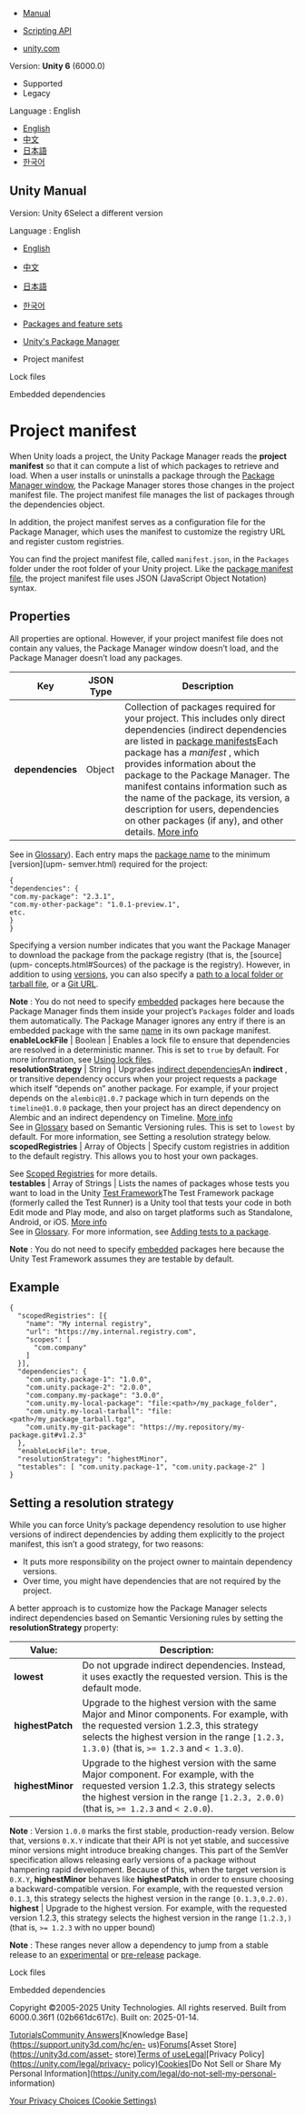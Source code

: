 [](https://docs.unity3d.com)

  * [Manual](../Manual/index.html)
  * [Scripting API](../ScriptReference/index.html)

  * [unity.com](https://unity.com/)

Version: **Unity 6** (6000.0)

  * Supported
  * Legacy

Language : English

  * [English](/Manual/upm-manifestPrj.html)
  * [中文](/cn/current/Manual/upm-manifestPrj.html)
  * [日本語](/ja/current/Manual/upm-manifestPrj.html)
  * [한국어](/kr/current/Manual/upm-manifestPrj.html)

[](https://docs.unity3d.com)

## Unity Manual

Version: Unity 6Select a different version

Language : English

  * [English](/Manual/upm-manifestPrj.html)
  * [中文](/cn/current/Manual/upm-manifestPrj.html)
  * [日本語](/ja/current/Manual/upm-manifestPrj.html)
  * [한국어](/kr/current/Manual/upm-manifestPrj.html)

  * [Packages and feature sets](PackagesList.html)
  * [Unity's Package Manager](Packages.html)
  * Project manifest

[](upm-conflicts-auto.html)

Lock files

[](upm-embed.html)

Embedded dependencies

# Project manifest

When Unity loads a project, the Unity Package Manager reads the **project
manifest** so that it can compute a list of which packages to retrieve and
load. When a user installs or uninstalls a package through the [Package
Manager window](upm-ui.html), the Package Manager stores those changes in the
project manifest file. The project manifest file manages the list of packages
through the dependencies object.

In addition, the project manifest serves as a configuration file for the
Package Manager, which uses the manifest to customize the registry URL and
register custom registries.

You can find the project manifest file, called `manifest.json`, in the
`Packages` folder under the root folder of your Unity project. Like the
[package manifest file](upm-manifestPkg.html), the project manifest file uses
JSON (JavaScript Object Notation) syntax.

## Properties

All properties are optional. However, if your project manifest file does not
contain any values, the Package Manager window doesn’t load, and the Package
Manager doesn’t load any packages.

**Key** | **JSON Type** | **Description**  
---|---|---  
**dependencies** | Object | Collection of packages required for your project. This includes only direct dependencies (indirect dependencies are listed in [package manifests](upm-manifestPkg.html)Each package has a _manifest_ , which provides information about the package to the Package Manager. The manifest contains information such as the name of the package, its version, a description for users, dependencies on other packages (if any), and other details. [More info](upm-manifestPkg.html)  
See in [Glossary](Glossary.html#Packagemanifest)). Each entry maps the
[package name](upm-manifestPkg.html#name) to the minimum [version](upm-
semver.html) required for the project:  
  
`{`  
`"dependencies": {`  
`"com.my-package": "2.3.1",`  
`"com.my-other-package": "1.0.1-preview.1",`  
`etc.`  
`}`  
`}`  
  
Specifying a version number indicates that you want the Package Manager to
download the package from the package registry (that is, the [source](upm-
concepts.html#Sources) of the package is the registry). However, in addition
to using [versions](upm-manifestPkg.html#version), you can also specify a
[path to a local folder or tarball file](upm-localpath.html), or a [Git
URL](upm-git.html).  
  
**Note** : You do not need to specify [embedded](upm-embed.html) packages here
because the Package Manager finds them inside your project’s `Packages` folder
and loads them automatically. The Package Manager ignores any entry if there
is an embedded package with the same [name](upm-manifestPkg.html#name) in its
own package manifest.  
**enableLockFile** | Boolean | Enables a lock file to ensure that dependencies are resolved in a deterministic manner. This is set to `true` by default. For more information, see [Using lock files](upm-conflicts-auto.html).  
**resolutionStrategy** | String | Upgrades [indirect dependencies](upm-dependencies.html)An **indirect** , or transitive dependency occurs when your project requests a package which itself “depends on” another package. For example, if your project depends on the `alembic@1.0.7` package which in turn depends on the `timeline@1.0.0` package, then your project has an direct dependency on Alembic and an indirect dependency on Timeline. [More info](upm-dependencies.html)  
See in [Glossary](Glossary.html#Indirectdependency) based on Semantic
Versioning rules. This is set to `lowest` by default. For more information,
see Setting a resolution strategy below.  
**scopedRegistries** | Array of Objects | Specify custom registries in addition to the default registry. This allows you to host your own packages.   
  
See [Scoped Registries](upm-scoped.html) for more details.  
**testables** | Array of Strings | Lists the names of packages whose tests you want to load in the Unity [Test Framework](https://docs.unity3d.com/Packages/com.unity.test-framework@latest)The Test Framework package (formerly called the Test Runner) is a Unity tool that tests your code in both Edit mode and Play mode, and also on target platforms such as Standalone, Android, or iOS. [More info](https://docs.unity3d.com/Packages/com.unity.test-framework@latest)  
See in [Glossary](Glossary.html#TestFramework). For more information, see
[Adding tests to a package](cus-tests.html).  
  
**Note** : You do not need to specify [embedded](upm-embed.html) packages here
because the Unity Test Framework assumes they are testable by default.  
  
  

## Example

    
    
    {
      "scopedRegistries": [{
        "name": "My internal registry",
        "url": "https://my.internal.registry.com",
        "scopes": [
          "com.company"
        ]
      }],
      "dependencies": {
        "com.unity.package-1": "1.0.0",
        "com.unity.package-2": "2.0.0",
        "com.company.my-package": "3.0.0",
        "com.unity.my-local-package": "file:<path>/my_package_folder",
        "com.unity.my-local-tarball": "file:<path>/my_package_tarball.tgz",
        "com.unity.my-git-package": "https://my.repository/my-package.git#v1.2.3"
      },
      "enableLockFile": true,
      "resolutionStrategy": "highestMinor",
      "testables": [ "com.unity.package-1", "com.unity.package-2" ]
    }
    

## Setting a resolution strategy

While you can force Unity’s package dependency resolution to use higher
versions of indirect dependencies by adding them explicitly to the project
manifest, this isn’t a good strategy, for two reasons:

  * It puts more responsibility on the project owner to maintain dependency versions.
  * Over time, you might have dependencies that are not required by the project.

A better approach is to customize how the Package Manager selects indirect
dependencies based on Semantic Versioning rules by setting the
**resolutionStrategy** property:

**Value:** | **Description:**  
---|---  
**lowest** | Do not upgrade indirect dependencies. Instead, it uses exactly the requested version. This is the default mode.  
**highestPatch** | Upgrade to the highest version with the same Major and Minor components. For example, with the requested version 1.2.3, this strategy selects the highest version in the range `[1.2.3, 1.3.0)` (that is, `>= 1.2.3` and `< 1.3.0`).  
**highestMinor** | Upgrade to the highest version with the same Major component. For example, with the requested version 1.2.3, this strategy selects the highest version in the range `[1.2.3, 2.0.0)` (that is, `>= 1.2.3` and `< 2.0.0`).  
  
**Note** : Version `1.0.0` marks the first stable, production-ready version.
Below that, versions `0.X.Y` indicate that their API is not yet stable, and
successive minor versions might introduce breaking changes. This part of the
SemVer specification allows releasing early versions of a package without
hampering rapid development. Because of this, when the target version is
`0.X.Y`, **highestMinor** behaves like **highestPatch** in order to ensure
choosing a backward-compatible version. For example, with the requested
version `0.1.3`, this strategy selects the highest version in the range
`[0.1.3,0.2.0)`.  
**highest** | Upgrade to the highest version. For example, with the requested version 1.2.3, this strategy selects the highest version in the range `[1.2.3,)` (that is, `>= 1.2.3` with no upper bound)  
  
**Note** : These ranges never allow a dependency to jump from a stable release
to an [experimental](pack-exp.html) or [pre-release](pack-preview.html)
package.

[](upm-conflicts-auto.html)

Lock files

[](upm-embed.html)

Embedded dependencies

Copyright ©2005-2025 Unity Technologies. All rights reserved. Built from
6000.0.36f1 (02b661dc617c). Built on: 2025-01-14.

[Tutorials](https://learn.unity.com/)[Community
Answers](https://answers.unity3d.com)[Knowledge
Base](https://support.unity3d.com/hc/en-
us)[Forums](https://forum.unity3d.com)[Asset Store](https://unity3d.com/asset-
store)[Terms of
use](https://docs.unity3d.com/Manual/TermsOfUse.html)[Legal](https://unity.com/legal)[Privacy
Policy](https://unity.com/legal/privacy-
policy)[Cookies](https://unity.com/legal/cookie-policy)[Do Not Sell or Share
My Personal Information](https://unity.com/legal/do-not-sell-my-personal-
information)

[Your Privacy Choices (Cookie Settings)](javascript:void\(0\);)

